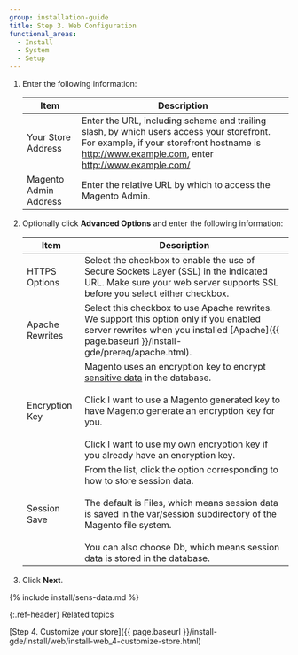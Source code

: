 ```yaml
---
group: installation-guide
title: Step 3. Web Configuration
functional_areas:
  - Install
  - System
  - Setup
---
```


1. Enter the following information:

   |Item|Description|
   |--- |--- |
   |Your Store Address|Enter the URL, including scheme and trailing slash, by which users access your storefront. For example, if your storefront hostname is http://www.example.com, enter http://www.example.com/|
   |Magento Admin Address|Enter the relative URL by which to access the Magento Admin.|

1. Optionally click **Advanced Options** and enter the following information:

   |Item|Description|
   |--- |--- |
   |HTTPS Options|Select the checkbox to enable the use of Secure Sockets Layer (SSL) in the indicated URL. Make sure your web server supports SSL before you select either checkbox.|
   |Apache Rewrites|Select this checkbox to use Apache rewrites. We support this option only if you enabled server rewrites when you installed [Apache]({{ page.baseurl }}/install-gde/prereq/apache.html).|
   |Encryption Key|Magento uses an encryption key to encrypt [sensitive data](#sens-data) in the database.<br><br>Click I want to use a Magento generated key to have Magento generate an encryption key for you.<br><br>Click I want to use my own encryption key if you already have an encryption key.|
   |Session Save|From the list, click the option corresponding to how to store session data.<br><br>The default is Files, which means session data is saved in the var/session subdirectory of the Magento file system.<br><br>You can also choose Db, which means session data is stored in the database.|

1. Click **Next**.

{% include install/sens-data.md %}

{:.ref-header}
Related topics

[Step 4. Customize your store]({{ page.baseurl }}/install-gde/install/web/install-web_4-customize-store.html)
